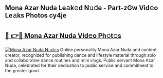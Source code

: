 ## Mona Azar Nuda Le𝚊k𝚎d N𝚞𝚍e - Part-zGw Vid𝚎o Le𝚊ks Photos cy4je

# <h2><a href="http://fbfbtu.evod.top/?m=Mona+Azar+Nuda">🔗 👉🔴 Mona Azar Nuda Vid𝚎o Ph𝚘t𝚘s</a></h2>

[![Mona Azar Nuda N𝚞d𝚎s](https://i.imgur.com/8V9OHl7.gif)](http://fbfbtu.evod.top/?m=Mona+Azar+Nuda)
Online personality Mona Azar Nuda and content creator, recognized for publishing dance and lifestyle material through solo and collaborative dance routines and mini vlogs. Public servant Mona Azar Nuda, celebrated for their dedication to public service and commitment to the greater good. 
